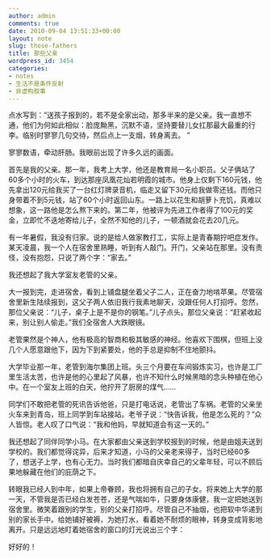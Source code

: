 ```yaml
---
author: admin
comments: true
date: 2010-09-04 13:51:33+00:00
layout: note
slug: those-fathers
title: 那些父亲
wordpress_id: 3454
categories:
- notes
- 生活不是条件反射
- 非虚构叙事
---
```


点水写到：“送孩子报到的，若不是全家出动，那多半来的是父亲。我一直想不通，他们为何如此相似：脸庞黝黑，沉默不语，坚持要替儿女扛那最大最重的行李。临别时寥寥几句交待，然后点上一支烟，转身离去。  ”

寥寥数语，牵动肝肠。我眼前出现了许多久远的画面。

首先是我的父亲。那一年，我考上大学，他还是教育局一名小职员。父子俩站了60多个小时的火车，到达那座凤凰花灿若明霞的城市。他身上仅剩下160元钱，他先拿出120元给我买了一台红灯牌录音机，临走又留下30元给我做零还钱。而他只身带着不到5元钱，站了60个小时返回山东。一路上以花生和胡萝卜充饥，真难以想象，这一路他是怎么熬下来的。第二年，他被评为先进工作者得了100元的奖金，立即忙不迭地寄给儿子，全然不知他的儿子，一顿酒就会花去20几元。

有一年暑假，我没有归家。说的是给人做家教打工，实际上是青春期拧吧症发作。某天凌晨，我一个人在宿舍里熟睡，听到有人敲门。开门，父亲站在那里。没有责怪，没有抱怨，只说了两个字：“家去。”

我还想起了我大学室友老管的父亲。

大一报到完，走进宿舍，看到上铺盘腿坐着父子二人，正在奋力地啃苹果。尽管宿舍里新生陆续报到，这父子两人依旧我行我素地聊天，没跟任何人打招呼。忽然，那位父亲说：“儿子，桌子上是不是你的钢笔。”儿子点头。那位父亲说：“赶紧收起来，别让别人偷走。”我们全宿舍人大跌眼镜。

老管果然是个神人，他有极高的智商和极其敏感的神经。他喜欢下围棋，但班上没几个人愿意跟他下，因为下到紧要处，他的手总是抑制不住地颤抖。

大学毕业那一年，老管到海尔集团上班。头三个月要在车间锻炼实习，也许是工厂里生活太苦，也许是他的心里起了风暴，也许不知什么时候黑暗的念头种植在他心中。在一个室友上班的白天，他拧开了厨房的煤气……

同学们不敢把老管的死讯告诉他爸，只是打电话说，老管出了车祸。老管的父亲坐火车来到青岛，班上同学到车站接站。老爷子说：“快告诉我，他是怎么死的？”众人皆惊。老人叹了口气说：“我和他妈，早就知道会有这一天的。”

我还想起了同伴同学小马。在大家都由父亲送到学校报到的时候，他是由姐夫送到学校的。我们都觉得诧异，后来才知道，小马的父亲老来得子，当时已经60多了，想送子上学，也有心无力。当时我们都暗自庆幸自己的父辈年轻，可以不顾后果地躲藏在他们的庇荫之下。

转眼我已经人到中年，如果上帝眷顾，我也将拥有自己的子女。将来她上大学的那一天，不管我是否已经白发苍苍，还是气喘如牛，只要身体康健，我一定把她送到宿舍里。微笑着跟别的学生，别的父亲打招呼。尽管自己不抽烟，也把软中华递到别的家长手中。给她铺好被褥，为她打水，看着她不耐烦的眼神，转身变成背影地离开。只是远远地盯着她宿舍的窗口的灯光说出三个字：

好好的！
